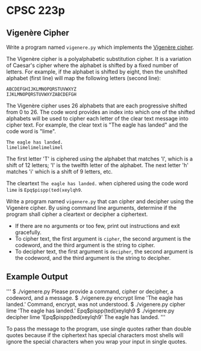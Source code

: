 # CPSC 223p
##  Vigenère Cipher


Write a program named `vigenere.py` which implements the [Vigenère cipher](https://en.wikipedia.org/wiki/Vigen%C3%A8re_cipher).

The Vigenère cipher is a polyalphabetic substitution cipher. It is a variation of Caesar's cipher where the alphabet is shifted by a fixed number of letters. For example, if the alphabet is shifted by eight, then the unshifted alphabet (first line) will map the following letters (second line):
```
ABCDEFGHIJKLMNOPQRSTUVWXYZ
IJKLMNOPQRSTUVWXYZABCDEFGH
```

The Vigenère cipher uses 26 alphabets that are each progressive shifted from 0 to 26. The code word provides an index into which one of the shifted alphabets will be used to cipher each letter of the clear text message into cipher text. For example, the clear text is "The eagle has landed" and the code word is "lime".
```
The eagle has landed.
limelimelimelimelimel
```

The first letter 'T' is ciphered using the alphabet that matches 'l', which is a shift of 12 letters; 'l' is the twelfth letter of the alphabet. The next letter 'h' matches 'i' which is a shift of 9 letters, etc.

The cleartext `The eagle has landed.` when ciphered using the code word `lime` is `Epq$pispp(ted(xeylqh9`.

Write a program named `vigenere.py` that can cipher and decipher using the Vigenère cipher. By using command line arguments, determine if the program shall cipher a cleartext or decipher a ciphertext.
* If there are no arguments or too few, print out instructions and exit gracefully.
* To cipher text, the first argument is `cipher`, the second argument is the codeword, and the third argument is the string to cipher.
* To decipher text, the first argument is `decipher`, the second argument is the codeword, and the third argument is the string to decipher.

## Example Output
'''
$ ./vigenere.py 
Please provide a command, cipher or decipher, a codeword, and a message.
$ ./vigenere.py encrypt lime 'The eagle has landed.'
Command, encrypt, was not understood.
$ ./vigenere.py cipher lime 'The eagle has landed.'
Epq$pispp(ted(xeylqh9
$ ./vigenere.py decipher lime 'Epq$pispp(ted(xeylqh9'
The eagle has landed.
'''

To pass the message to the program, use single quotes rather than double quotes because if the ciphertext has special characters most shells will ignore the special characters when you wrap your input in single quotes.